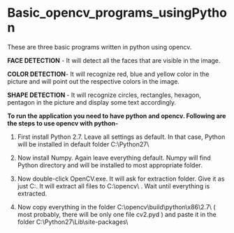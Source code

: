 # Basic_opencv_programs_usingPython

These are three basic programs written in python using opencv.

<b>FACE DETECTION</b> - It will detect all the faces that are visible in the image.

<b>COLOR DETECTION</b>- It will recognize red, blue and yellow color in the picture and will point out the respective colors in the image.

<b>SHAPE DETECTION </b>- It will recognize circles, rectangles, hexagon, pentagon in the picture and display some text accordingly.



<b>To run the application you need to have python and opencv. Following are the steps to use opencv with python-</b>

1)  First install Python 2.7. Leave all settings as default. In that case, Python will be installed in default folder C:\Python27\

2) Now install Numpy. Again leave everything default. Numpy will find Python directory and will be installed to most appropriate folder.

3) Now double-click OpenCV.exe. It will ask for extraction folder. Give it as just C:\. It will extract all files to C:\opencv\  . Wait until everything is extracted.


4) Now copy everything in the folder C:\opencv\build\python\x86\2.7\ ( most probably, there will be only one file cv2.pyd ) and paste it in the folder C:\Python27\Lib\site-packages\

